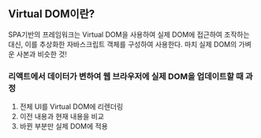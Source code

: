 ## Virtual DOM이란?

SPA기반의 프레임워크는 Virtual DOM을 사용하여 실제 DOM에 접근하여 조작하는 대신, 이를 추상화한 자바스크립트 객체를 구성하여 사용한다.
마치 실제 DOM의 가벼운 사본과 비슷한 것!

### 리액트에서 데이터가 변하여 웹 브라우저에 실제 DOM을 업데이트할 때 과정

1. 전체 UI를 Virtual DOM에 리렌더링
2. 이전 내용과 현재 내용을 비교
3. 바뀐 부분만 실제 DOM에 적용